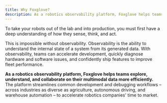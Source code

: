 ```yaml
---
title: Why Foxglove?
description: As a robotics observability platform, Foxglove helps teams explore, understand, and collaborate on their multimodal data more efficiently.
---
```


To take your robots out of the lab and into production, you must first have a deep understanding of how they sense, think, and act.

This is impossible without observability. Observability is the ability to understand the internal state of a system from its generated data. With observability, teams can accelerate development, quickly diagnose hardware and software issues, and confidently ship features to improve fleet performance.

**As a robotics observability platform, Foxglove helps teams explore, understand, and collaborate on their multimodal data more efficiently.** The platform streamlines common development and debugging workflows – across industries as diverse as agriculture, autonomous driving, and warehouse automation – to accelerate robotics companies' time to market.
